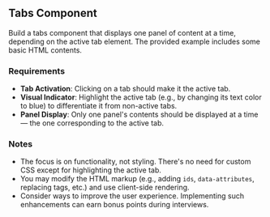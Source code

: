 ## Tabs Component

Build a tabs component that displays one panel of content at a time, depending on the active tab element. The provided example includes some basic HTML contents.

### Requirements
- **Tab Activation**: Clicking on a tab should make it the active tab.
- **Visual Indicator**: Highlight the active tab (e.g., by changing its text color to blue) to differentiate it from non-active tabs.
- **Panel Display**: Only one panel's contents should be displayed at a time — the one corresponding to the active tab.

### Notes
- The focus is on functionality, not styling. There's no need for custom CSS except for highlighting the active tab.
- You may modify the HTML markup (e.g., adding `ids`, `data-attributes`, replacing tags, etc.) and use client-side rendering.
- Consider ways to improve the user experience. Implementing such enhancements can earn bonus points during interviews.
